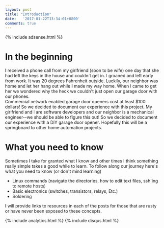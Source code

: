 ```yaml
---
layout: post
title: "Introduction"
date:   '2017-01-22T13:34:01+0800'
comments: true
---
```

{% include adsense.html %}
# In the beginning
I received a phone call from my girlfriend (soon to be wife) one day that she had left the keys in the house and couldn't get in. I groaned and left early from work. It was 20 degrees Fahrenheit outside. Luckily, our neighbor was home and let her hang out while I made my way home.  When I came to get her we wondered why the heck we couldn't just open our garage door with our phones.  
Commercial network enabled garage door openers cost at least $100 dollars! So we decided to document our experience with this project.  My girlfriend and I are software developers and our neighbor is a mechanical engineer--we should be able to figure this out! So we decided to document our experience with a DIY garage door opener.  Hopefully this will be a springboard to other home automation projects.

# What you need to know
Sometimes I take for granted what I know and other times I think something really simple takes a good while to learn. To follow along our journey here's what you need to know (or don't mind learning)

* Linux commands (navigate the directories, how to edit text files, ssh'ing to remote hosts)
* Basic electronics (switches, transistors, relays, Etc.)  
* Soldering 

I will provide links to resources in each of the posts for those that are rusty or have never been exposed to these concepts.

{% include analytics.html %}
{% include disqus.html %}
